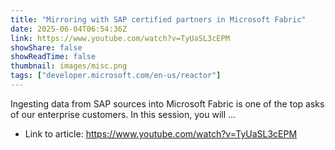 ```yaml
---
title: "Mirroring with SAP certified partners in Microsoft Fabric"
date: 2025-06-04T06:54:36Z
link: https://www.youtube.com/watch?v=TyUaSL3cEPM
showShare: false
showReadTime: false
thumbnail: images/misc.png
tags: ["developer.microsoft.com/en-us/reactor"]
---
```

Ingesting data from SAP sources into Microsoft Fabric is one of the top asks of our enterprise customers. In this session, you will ...

- Link to article: https://www.youtube.com/watch?v=TyUaSL3cEPM